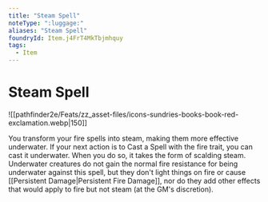 ```yaml
---
title: "Steam Spell"
noteType: ":luggage:"
aliases: "Steam Spell"
foundryId: Item.j4FrT4MkTbjmhquy
tags:
  - Item
---
```


# Steam Spell
![[pathfinder2e/Feats/zz_asset-files/icons-sundries-books-book-red-exclamation.webp|150]]

You transform your fire spells into steam, making them more effective underwater. If your next action is to Cast a Spell with the fire trait, you can cast it underwater. When you do so, it takes the form of scalding steam. Underwater creatures do not gain the normal fire resistance for being underwater against this spell, but they don't light things on fire or cause [[Persistent Damage|Persistent Fire Damage]], nor do they add other effects that would apply to fire but not steam (at the GM's discretion).
